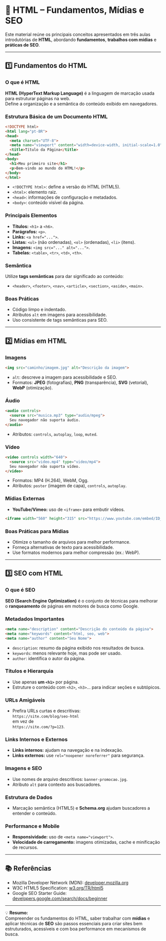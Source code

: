 # 📘 HTML – Fundamentos, Mídias e SEO

Este material reúne os principais conceitos apresentados em três aulas introdutórias de **HTML**, abordando **fundamentos**, **trabalhos com mídias** e **práticas de SEO**.

---

## 1️⃣ Fundamentos do HTML

### O que é HTML
**HTML (HyperText Markup Language)** é a linguagem de marcação usada para estruturar páginas na web.  
Define a organização e a semântica do conteúdo exibido em navegadores.

### Estrutura Básica de um Documento HTML
```html
<!DOCTYPE html>
<html lang="pt-BR">
<head>
  <meta charset="UTF-8">
  <meta name="viewport" content="width=device-width, initial-scale=1.0">
  <title>Título da Página</title>
</head>
<body>
  <h1>Meu primeiro site</h1>
  <p>Bem-vindo ao mundo do HTML!</p>
</body>
</html>
```

- `<!DOCTYPE html>`: define a versão do HTML (HTML5).
- `<html>`: elemento raiz.
- `<head>`: informações de configuração e metadados.
- `<body>`: conteúdo visível da página.

### Principais Elementos
- **Títulos:** `<h1>` a `<h6>`.
- **Parágrafos:** `<p>`.
- **Links:** `<a href="...">`.
- **Listas:** `<ul>` (não ordenadas), `<ol>` (ordenadas), `<li>` (itens).
- **Imagens:** `<img src="..." alt="...">`.
- **Tabelas:** `<table>`, `<tr>`, `<td>`, `<th>`.

### Semântica
Utilize **tags semânticas** para dar significado ao conteúdo:
- `<header>`, `<footer>`, `<nav>`, `<article>`, `<section>`, `<aside>`, `<main>`.

### Boas Práticas
- Código limpo e indentado.
- Atributos `alt` em imagens para acessibilidade.
- Uso consistente de tags semânticas para SEO.

---

## 2️⃣ Mídias em HTML

### Imagens
```html
<img src="caminho/imagem.jpg" alt="Descrição da imagem">
```
- `alt`: descreve a imagem para acessibilidade e SEO.
- Formatos: **JPEG** (fotografias), **PNG** (transparência), **SVG** (vetorial), **WebP** (otimização).

### Áudio
```html
<audio controls>
  <source src="musica.mp3" type="audio/mpeg">
  Seu navegador não suporta áudio.
</audio>
```
- Atributos: `controls`, `autoplay`, `loop`, `muted`.

### Vídeo
```html
<video controls width="640">
  <source src="video.mp4" type="video/mp4">
  Seu navegador não suporta vídeo.
</video>
```
- Formatos: MP4 (H.264), WebM, Ogg.
- Atributos: `poster` (imagem de capa), `controls`, `autoplay`.

### Mídias Externas
- **YouTube/Vimeo:** uso de `<iframe>` para embutir vídeos.
```html
<iframe width="560" height="315" src="https://www.youtube.com/embed/ID_DO_VIDEO" frameborder="0" allowfullscreen></iframe>
```

### Boas Práticas para Mídias
- Otimize o tamanho de arquivos para melhor performance.
- Forneça alternativas de texto para acessibilidade.
- Use formatos modernos para melhor compressão (ex.: WebP).

---

## 3️⃣ SEO com HTML

### O que é SEO
**SEO (Search Engine Optimization)** é o conjunto de técnicas para melhorar o **ranqueamento** de páginas em motores de busca como Google.

### Metadados Importantes
```html
<meta name="description" content="Descrição do conteúdo da página">
<meta name="keywords" content="html, seo, web">
<meta name="author" content="Seu Nome">
```

- `description`: resumo da página exibido nos resultados de busca.
- `keywords`: menos relevante hoje, mas pode ser usado.
- `author`: identifica o autor da página.

### Títulos e Hierarquia
- Use apenas **um `<h1>`** por página.
- Estruture o conteúdo com `<h2>`, `<h3>`... para indicar seções e subtópicos.

### URLs Amigáveis
- Prefira URLs curtas e descritivas:  
  `https://site.com/blog/seo-html`  
  em vez de  
  `https://site.com/?p=123`.

### Links Internos e Externos
- **Links internos:** ajudam na navegação e na indexação.
- **Links externos:** use `rel="noopener noreferrer"` para segurança.

### Imagens e SEO
- Use nomes de arquivo descritivos: `banner-promocao.jpg`.
- Atributo `alt` para contexto aos buscadores.

### Estrutura de Dados
- Marcação semântica (HTML5) e **Schema.org** ajudam buscadores a entender o conteúdo.

### Performance e Mobile
- **Responsividade:** uso de `<meta name="viewport">`.
- **Velocidade de carregamento:** imagens otimizadas, cache e minificação de recursos.

---

## 📚 Referências

- Mozilla Developer Network (MDN): [developer.mozilla.org](https://developer.mozilla.org/pt-BR/docs/Web/HTML)
- W3C HTML5 Specification: [w3.org/TR/html5](https://www.w3.org/TR/html5/)
- Google SEO Starter Guide: [developers.google.com/search/docs/beginner](https://developers.google.com/search/docs/beginner)

---

💡 **Resumo:**  
Compreender os fundamentos do HTML, saber trabalhar com **mídias** e aplicar técnicas de **SEO** são passos essenciais para criar sites bem estruturados, acessíveis e com boa performance em mecanismos de busca.
